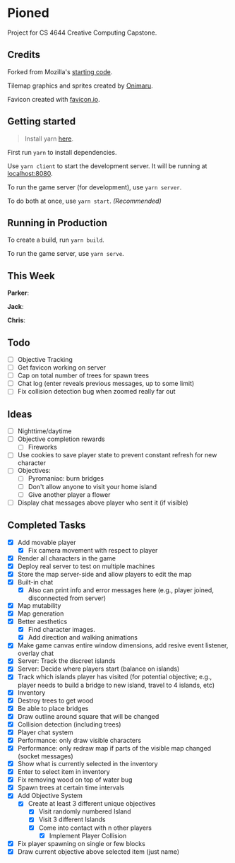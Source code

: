 # Pioned

Project for CS 4644 Creative Computing Capstone.

## Credits

Forked from Mozilla's [starting code](https://github.com/mozdevs/gamedev-js-tiles).

Tilemap graphics and sprites created by [Onimaru](https://onimaru.itch.io/green-valley-map-pack).

Favicon created with [favicon.io](https://favicon.io/).

## Getting started

> Install yarn [here](https://yarnpkg.com/en/docs/install).

First run `yarn` to install dependencies.

Use `yarn client` to start the development server. It will be running at [localhost:8080](http://localhost:8080/).

To run the game server (for development), use `yarn server`.

To do both at once, use `yarn start`. *(Recommended)*

## Running in Production

To create a build, run `yarn build`.

To run the game server, use `yarn serve`.

## This Week

**Parker**:

**Jack**:

**Chris**:

## Todo
- [ ] Objective Tracking 
- [ ] Get favicon working on server
- [ ] Cap on total number of trees for spawn trees
- [ ] Chat log (enter reveals previous messages, up to some limit)
- [ ] Fix collision detection bug when zoomed really far out

## Ideas
- [ ] Nighttime/daytime
- [ ] Objective completion rewards
    - [ ] Fireworks
- [ ] Use cookies to save player state to prevent constant refresh for new character
- [ ] Objectives:
    - [ ] Pyromaniac: burn bridges
    - [ ] Don't allow anyone to visit your home island
    - [ ] Give another player a flower
- [ ] Display chat messages above player who sent it (if visible)

## Completed Tasks
- [x] Add movable player
    - [x] Fix camera movement with respect to player
- [x] Render all characters in the game
- [x] Deploy real server to test on multiple machines
- [x] Store the map server-side and allow players to edit the map
- [x] Built-in chat
    - [x] Also can print info and error messages here (e.g., player joined, disconnected from server)
- [x] Map mutability
- [x] Map generation
- [x] Better aesthetics
    - [x] Find character images.
    - [x] Add direction and walking animations
- [x] Make game canvas entire window dimensions, add resive event listener, overlay chat
- [x] Server: Track the discreet islands
- [x] Server: Decide where players start (balance on islands)
- [x] Track which islands player has visited (for potential objective; e.g., player needs to build a bridge to new island, travel to 4 islands, etc)
- [x] Inventory
- [x] Destroy trees to get wood
- [x] Be able to place bridges
- [x] Draw outline around square that will be changed
- [x] Collision detection (including trees)
- [x] Player chat system
- [x] Performance: only draw visible characters
- [x] Performance: only redraw map if parts of the visible map changed (socket messages)
- [x] Show what is currently selected in the inventory
- [x] Enter to select item in inventory
- [x] Fix removing wood on top of water bug
- [x] Spawn trees at certain time intervals
- [x] Add Objective System
    - [x] Create at least 3 different unique objectives
        - [x] Visit randomly numbered Island
        - [x] Visit 3 different Islands
        - [x] Come into contact with n other players
            - [x] Implement Player Collision
- [x] Fix player spawning on single or few blocks
- [x] Draw current objective above selected item (just name)
